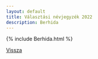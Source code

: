 ```yaml
---
layout: default
title: Választási névjegyzék 2022
description: Berhida
---
```


{% include Berhida.html %}

[Vissza](./)